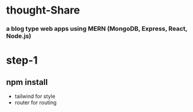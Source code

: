 # thought-Share

### a blog type web apps using MERN (MongoDB, Express, React, Node.js)

# step-1

## npm install

- tailwind for style
- router for routing

